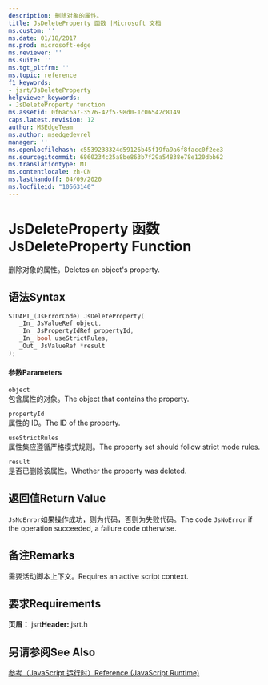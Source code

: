 ```yaml
---
description: 删除对象的属性。
title: JsDeleteProperty 函数 |Microsoft 文档
ms.custom: ''
ms.date: 01/18/2017
ms.prod: microsoft-edge
ms.reviewer: ''
ms.suite: ''
ms.tgt_pltfrm: ''
ms.topic: reference
f1_keywords:
- jsrt/JsDeleteProperty
helpviewer_keywords:
- JsDeleteProperty function
ms.assetid: 0f6ac6a7-3576-42f5-98d0-1c06542c8149
caps.latest.revision: 12
author: MSEdgeTeam
ms.author: msedgedevrel
manager: ''
ms.openlocfilehash: c5539238324d59126b45f19fa9a6f8facc0f2ee3
ms.sourcegitcommit: 6860234c25a8be863b7f29a54838e78e120dbb62
ms.translationtype: MT
ms.contentlocale: zh-CN
ms.lasthandoff: 04/09/2020
ms.locfileid: "10563140"
---
```

# <span data-ttu-id="0a7a9-103">JsDeleteProperty 函数</span><span class="sxs-lookup"><span data-stu-id="0a7a9-103">JsDeleteProperty Function</span></span>
<span data-ttu-id="0a7a9-104">删除对象的属性。</span><span class="sxs-lookup"><span data-stu-id="0a7a9-104">Deletes an object's property.</span></span>  
  
## <span data-ttu-id="0a7a9-105">语法</span><span class="sxs-lookup"><span data-stu-id="0a7a9-105">Syntax</span></span>  
  
```cpp  
STDAPI_(JsErrorCode) JsDeleteProperty(  
   _In_ JsValueRef object,  
   _In_ JsPropertyIdRef propertyId,  
   _In_ bool useStrictRules,  
   _Out_ JsValueRef *result  
);  
```  
  
#### <span data-ttu-id="0a7a9-106">参数</span><span class="sxs-lookup"><span data-stu-id="0a7a9-106">Parameters</span></span>  
 `object`  
 <span data-ttu-id="0a7a9-107">包含属性的对象。</span><span class="sxs-lookup"><span data-stu-id="0a7a9-107">The object that contains the property.</span></span>  
  
 `propertyId`  
 <span data-ttu-id="0a7a9-108">属性的 ID。</span><span class="sxs-lookup"><span data-stu-id="0a7a9-108">The ID of the property.</span></span>  
  
 `useStrictRules`  
 <span data-ttu-id="0a7a9-109">属性集应遵循严格模式规则。</span><span class="sxs-lookup"><span data-stu-id="0a7a9-109">The property set should follow strict mode rules.</span></span>  
  
 `result`  
 <span data-ttu-id="0a7a9-110">是否已删除该属性。</span><span class="sxs-lookup"><span data-stu-id="0a7a9-110">Whether the property was deleted.</span></span>  
  
## <span data-ttu-id="0a7a9-111">返回值</span><span class="sxs-lookup"><span data-stu-id="0a7a9-111">Return Value</span></span>  
 <span data-ttu-id="0a7a9-112">`JsNoError`如果操作成功，则为代码，否则为失败代码。</span><span class="sxs-lookup"><span data-stu-id="0a7a9-112">The code `JsNoError` if the operation succeeded, a failure code otherwise.</span></span>  
  
## <span data-ttu-id="0a7a9-113">备注</span><span class="sxs-lookup"><span data-stu-id="0a7a9-113">Remarks</span></span>  
 <span data-ttu-id="0a7a9-114">需要活动脚本上下文。</span><span class="sxs-lookup"><span data-stu-id="0a7a9-114">Requires an active script context.</span></span>  
  
## <span data-ttu-id="0a7a9-115">要求</span><span class="sxs-lookup"><span data-stu-id="0a7a9-115">Requirements</span></span>  
 <span data-ttu-id="0a7a9-116">**页眉：** jsrt</span><span class="sxs-lookup"><span data-stu-id="0a7a9-116">**Header:** jsrt.h</span></span>  
  
## <span data-ttu-id="0a7a9-117">另请参阅</span><span class="sxs-lookup"><span data-stu-id="0a7a9-117">See Also</span></span>  
 [<span data-ttu-id="0a7a9-118">参考（JavaScript 运行时）</span><span class="sxs-lookup"><span data-stu-id="0a7a9-118">Reference (JavaScript Runtime)</span></span>](../chakra-hosting/reference-javascript-runtime.md)